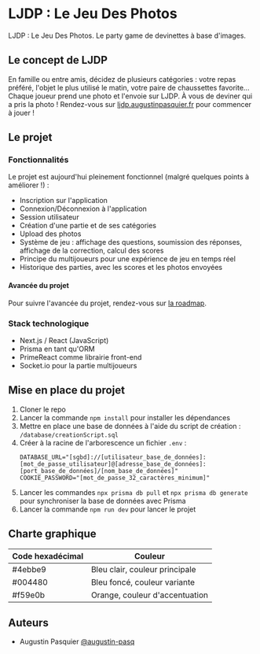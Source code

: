 # LJDP : Le Jeu Des Photos

LJDP : Le Jeu Des Photos. Le party game de devinettes à base d'images.

## Le concept de LJDP

En famille ou entre amis, décidez de plusieurs catégories : votre repas préféré, l'objet le plus utilisé le matin, votre paire de chaussettes favorite... Chaque joueur prend une photo et l'envoie sur LJDP. À vous de deviner qui a pris la photo !
Rendez-vous sur [ljdp.augustinpasquier.fr](https://ljdp.augustinpasquier.fr/) pour commencer à jouer !

## Le projet

### Fonctionnalités
Le projet est aujourd'hui pleinement fonctionnel (malgré quelques points à améliorer !) :
- Inscription sur l'application
- Connexion/Déconnexion à l'application
- Session utilisateur
- Création d'une partie et de ses catégories
- Upload des photos
- Système de jeu : affichage des questions, soumission des réponses, affichage de la correction, calcul des scores
- Principe du multijoueurs pour une expérience de jeu en temps réel
- Historique des parties, avec les scores et les photos envoyées

#### Avancée du projet
Pour suivre l'avancée du projet, rendez-vous sur [la roadmap](https://github.com/users/augustin-pasq/projects/1).

### Stack technologique
- Next.js / React (JavaScript)
- Prisma en tant qu'ORM
- PrimeReact comme librairie front-end
- Socket.io pour la partie multijoueurs

## Mise en place du projet
1. Cloner le repo
2. Lancer la commande ``npm install`` pour installer les dépendances
3. Mettre en place une base de données à l'aide du script de création : ``/database/creationScript.sql``
4. Créer à la racine de l'arborescence un fichier ``.env`` :
   ```
   DATABASE_URL="[sgbd]://[utilisateur_base_de_données]:[mot_de_passe_utilisateur]@[adresse_base_de_données]:[port_base_de_données]/[nom_base_de_données]"
   COOKIE_PASSWORD="[mot_de_passe_32_caractères_minimum]"
   ```
5. Lancer les commandes ``npx prisma db pull`` et ``npx prisma db generate`` pour synchroniser la base de données avec Prisma
6. Lancer la commande ``npm run dev`` pour lancer le projet

## Charte graphique

| Code hexadécimal | Couleur                        |
|------------------|--------------------------------|
| #4ebbe9          | Bleu clair, couleur principale |
| #004480          | Bleu foncé, couleur variante   |
| #f59e0b          | Orange, couleur d'accentuation |

## Auteurs
- Augustin Pasquier [@augustin-pasq](https://github.com/augustin-pasq)